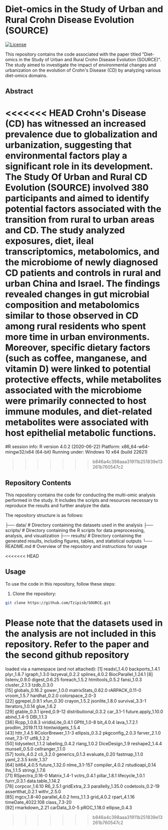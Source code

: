 # Diet-omics in the Study of Urban and Rural Crohn Disease Evolution (SOURCE)

[![License](https://img.shields.io/badge/license-MIT-blue.svg)](https://github.com/Tzipisb/SOURCE/blob/main/LICENSE)

This repository contains the code associated with the paper titled "Diet-omics in the Study of Urban and Rural Crohn Disease Evolution (SOURCE)". The study aimed to investigate the impact of environmental changes and urbanization on the evolution of Crohn's Disease (CD) by analyzing various diet-omics domains.

## Abstract

<<<<<<< HEAD
Crohn's Disease (CD) has witnessed an increased prevalence due to globalization and urbanization, suggesting that environmental factors play a significant role in its development. The Study Of Urban and Rural CD Evolution (SOURCE) involved 380 participants and aimed to identify potential factors associated with the transition from rural to urban areas and CD. The study analyzed exposures, diet, ileal transcriptomics, metabolomics, and the microbiome of newly diagnosed CD patients and controls in rural and urban China and Israel. The findings revealed changes in gut microbial composition and metabolomics similar to those observed in CD among rural residents who spent more time in urban environments. Moreover, specific dietary factors (such as coffee, manganese, and vitamin D) were linked to potential protective effects, while metabolites associated with the microbiome were primarily connected to host immune modules, and diet-related metabolites were associated with host epithelial metabolic functions.
=======
#R session info: 
R version 4.0.2 (2020-06-22)
Platform: x86_64-w64-mingw32/x64 (64-bit)
Running under: Windows 10 x64 (build 22621)
>>>>>>> b846a4c398aaa31911b251839e13261b760547c2

## Repository Contents

This repository contains the code for conducting the multi-omic analysis performed in the study. It includes the scripts and resources necessary to reproduce the results and further analyze the data.

The repository structure is as follows:

├── data/ # Directory containing the datasets used in the analysis
├── scripts/ # Directory containing the R scripts for data preprocessing, analysis, and visualization
├── results/ # Directory containing the generated results, including figures, tables, and statistical outputs
└── README.md # Overview of the repository and instructions for usage

<<<<<<< HEAD
## Usage

To use the code in this repository, follow these steps:

1. Clone the repository:

```bash
git clone https://github.com/Tzipisb/SOURCE.git
```
Please note that the datasets used in the analysis are not included in this repository. Refer to the paper and the second github repository
=======
loaded via a namespace (and not attached):
 [1] readxl_1.4.0         backports_1.4.1      plyr_1.8.7           igraph_1.3.0         lazyeval_0.2.2       splines_4.0.2        BiocParallel_1.24.1 
 [8] listenv_0.9.0        digest_0.6.25        foreach_1.5.2        htmltools_0.5.2      fansi_1.0.3          cluster_2.1.3        tzdb_0.3.0          
[15] globals_0.16.2       gower_1.0.0          matrixStats_0.62.0   rARPACK_0.11-0       vroom_1.5.7          hardhat_0.2.0        colorspace_2.0-3    
[22] ggrepel_0.9.1        xfun_0.30            crayon_1.5.2         jsonlite_1.8.0       survival_3.3-1       iterators_1.0.14     glue_1.6.2          
[29] gtable_0.3.1         ipred_0.9-12         distributional_0.3.2 car_3.1-1            future.apply_1.10.0  abind_1.4-5          DBI_1.1.3           
[36] Rcpp_1.0.8.3         viridisLite_0.4.1    GPfit_1.0-8          bit_4.0.4            lava_1.7.2.1         prodlim_2019.11.13   htmlwidgets_1.5.4   
[43] httr_1.4.5           RColorBrewer_1.1-3   ellipsis_0.3.2       pkgconfig_2.0.3      farver_2.1.0         nnet_7.3-17          utf8_1.2.2          
[50] tidyselect_1.1.2     labeling_0.4.2       rlang_1.0.2          DiceDesign_1.9       reshape2_1.4.4       munsell_0.5.0        cellranger_1.1.0    
[57] tools_4.0.2          cli_3.2.0            generics_0.1.3       evaluate_0.20        fastmap_1.1.0        yaml_2.3.5           knitr_1.37          
[64] bit64_4.0.5          future_1.32.0        nlme_3.1-157         compiler_4.0.2       rstudioapi_0.14      lhs_1.1.5            stringi_1.7.6       
[71] RSpectra_0.16-0      Matrix_1.4-1         vctrs_0.4.1          pillar_1.8.1         lifecycle_1.0.1      furrr_0.3.1          data.table_1.14.2   
[78] corpcor_1.6.10       R6_2.5.1             gridExtra_2.3        parallelly_1.35.0    codetools_0.2-19     assertthat_0.2.1     withr_2.5.0         
[85] mgcv_1.8-40          parallel_4.0.2       hms_1.1.3            grid_4.0.2           rpart_4.1.16         timeDate_4022.108    class_7.3-20        
[92] rmarkdown_2.21       carData_3.0-5        pROC_1.18.0          ellipse_0.4.3       
>>>>>>> b846a4c398aaa31911b251839e13261b760547c2
